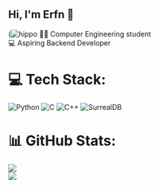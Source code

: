 ## Hi, I'm Erfn 👋 
(![hippo]([https://media3.giphy.com/media/aUovxH8Vf9qDu/giphy.gif](https://media1.giphy.com/media/v1.Y2lkPTc5MGI3NjExc3JyazVrbmRydnR3MHdhcmx2ZXc0dXowMXJ2N2lqMHIxMWMwanJucCZlcD12MV9pbnRlcm5hbF9naWZfYnlfaWQmY3Q9Zw/BcZZaMtMBmakw/giphy.gif))
👨‍🎓 Computer Engineering student <br>💻 Aspiring Backend Developer

# 💻 Tech Stack:
![Python](https://img.shields.io/badge/python-3670A0?style=for-the-badge&logo=python&logoColor=ffdd54) ![C](https://img.shields.io/badge/c-%2300599C.svg?style=for-the-badge&logo=c&logoColor=white) ![C++](https://img.shields.io/badge/c++-%2300599C.svg?style=for-the-badge&logo=c%2B%2B&logoColor=white) ![SurrealDB](https://img.shields.io/badge/SurrealDB-FF00A0?style=for-the-badge&logo=surrealdb&logoColor=white)
# 📊 GitHub Stats:
![](https://github-readme-stats.vercel.app/api?username=erfan-flash&theme=radical&hide_border=false&include_all_commits=false&count_private=false)<br/>
![](https://nirzak-streak-stats.vercel.app/?user=erfan-flash&theme=radical&hide_border=false)<br/>


